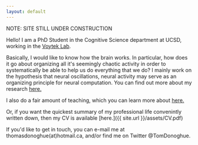 ```yaml
---
layout: default
---
```


NOTE: SITE STILL UNDER CONSTRUCTION



Hello! I am a PhD Student in the Cognitive Science department at UCSD, working in the [Voytek Lab](http://www.voyteklab.com).

Basically, I would like to know how the brain works. In particular, how does it go about organizing all it's seemingly chaotic activity in order to systematically be able to help us do everything that we do? I mainly work on the hypothesis that neural oscillations, neural activity may serve as an organizing principle for neural computation. You can find out more about my research [here.](researhc.html)

I also do a fair amount of teaching, which you can learn more about [here.](teaching.html)

Or, if you want the quickest summary of my professional life convenintly written down, then my CV is available [here.]({{ site.url }}/assets/CV.pdf)

If you'd like to get in touch, you can e-mail me at thomasdonoghue(at)hotmail.ca, and/or find me on Twitter @TomDonoghue.
